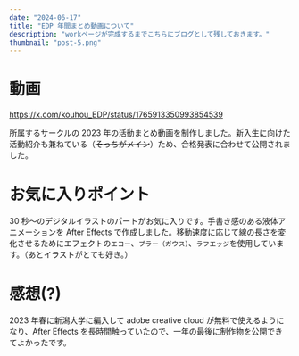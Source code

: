 ```yaml
---
date: "2024-06-17"
title: "EDP 年間まとめ動画について"
description: "workページが完成するまでこちらにブログとして残しておきます。"
thumbnail: "post-5.png"
---
```


# 動画

https://x.com/kouhou_EDP/status/1765913350993854539

所属するサークルの 2023 年の活動まとめ動画を制作しました。新入生に向けた活動紹介も兼ねている（~~そっちがメイン~~）ため、合格発表に合わせて公開されました。

# お気に入りポイント

30 秒～のデジタルイラストのパートがお気に入りです。手書き感のある液体アニメーションを After Effects で作成しました。移動速度に応じて線の長さを変化させるためにエフェクトの`エコー`、`ブラー（ガウス）`、`ラフエッジ`を使用しています。（あとイラストがとても好き。）

# 感想(?)

2023 年春に新潟大学に編入して adobe creative cloud が無料で使えるようになり、After Effects を長時間触っていたので、一年の最後に制作物を公開できてよかったです。
